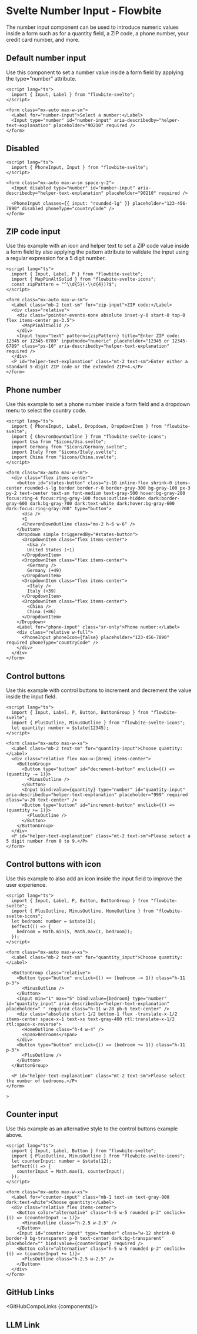 # Svelte Number Input - Flowbite


The number input component can be used to introduce numeric values inside a form such as for a quantity field, a ZIP code, a phone number, your credit card number, and more.

## Default number input

Use this component to set a number value inside a form field by applying the type="number" attribute.

```svelte
<script lang="ts">
  import { Input, Label } from "flowbite-svelte";
</script>

<form class="mx-auto max-w-sm">
  <Label for="number-input">Select a number:</Label>
  <Input type="number" id="number-input" aria-describedby="helper-text-explanation" placeholder="90210" required />
</form>
```

## Disabled

```svelte
<script lang="ts">
  import { PhoneInput, Input } from "flowbite-svelte";
</script>

<form class="mx-auto max-w-sm space-y-2">
  <Input disabled type="number" id="number-input" aria-describedby="helper-text-explanation" placeholder="90210" required />

  <PhoneInput classes={{ input: "rounded-lg" }} placeholder="123-456-7890" disabled phoneType="countryCode" />
</form>
```

## ZIP code input

Use this example with an icon and helper text to set a ZIP code value inside a form field by also applying the pattern attribute to validate the input using a regular expression for a 5 digit number.

```svelte
<script lang="ts">
  import { Input, Label, P } from "flowbite-svelte";
  import { MapPinAltSolid } from "flowbite-svelte-icons";
  const zipPattern = "^\\d{5}(-\\d{4})?$";
</script>

<form class="mx-auto max-w-sm">
  <Label class="mb-2 text-sm" for="zip-input">ZIP code:</Label>
  <div class="relative">
    <div class="pointer-events-none absolute inset-y-0 start-0 top-0 flex items-center ps-3.5">
      <MapPinAltSolid />
    </div>
    <Input type="text" pattern={zipPattern} title="Enter ZIP code: 12345 or 12345-6789" inputmode="numeric" placeholder="12345 or 12345-6789" class="ps-10" aria-describedby="helper-text-explanation" required />
  </div>
  <P id="helper-text-explanation" class="mt-2 text-sm">Enter either a standard 5-digit ZIP code or the extended ZIP+4.</P>
</form>
```

## Phone number

Use this example to set a phone number inside a form field and a dropdown menu to select the country code.

```svelte
<script lang="ts">
  import { PhoneInput, Label, Dropdown, DropdownItem } from "flowbite-svelte";
  import { ChevronDownOutline } from "flowbite-svelte-icons";
  import Usa from "$icons/Usa.svelte";
  import Germany from "$icons/Germany.svelte";
  import Italy from "$icons/Italy.svelte";
  import China from "$icons/China.svelte";
</script>

<form class="mx-auto max-w-sm">
  <div class="flex items-center">
    <button id="states-button" class="z-10 inline-flex shrink-0 items-center rounded-s-lg border border-r-0 border-gray-300 bg-gray-100 px-3 py-2 text-center text-sm font-medium text-gray-500 hover:bg-gray-200 focus:ring-4 focus:ring-gray-100 focus:outline-hidden dark:border-gray-600 dark:bg-gray-700 dark:text-white dark:hover:bg-gray-600 dark:focus:ring-gray-700" type="button">
      <Usa />
      +1
      <ChevronDownOutline class="ms-2 h-6 w-6" />
    </button>
    <Dropdown simple triggeredBy="#states-button">
      <DropdownItem class="flex items-center">
        <Usa />
        United States (+1)
      </DropdownItem>
      <DropdownItem class="flex items-center">
        <Germany />
        Germany (+49)
      </DropdownItem>
      <DropdownItem class="flex items-center">
        <Italy />
        Italy (+39)
      </DropdownItem>
      <DropdownItem class="flex items-center">
        <China />
        China (+86)
      </DropdownItem>
    </Dropdown>
    <Label for="phone-input" class="sr-only">Phone number:</Label>
    <div class="relative w-full">
      <PhoneInput phoneIcon={false} placeholder="123-456-7890" required phoneType="countryCode" />
    </div>
  </div>
</form>
```

## Control buttons

Use this example with control buttons to increment and decrement the value inside the input field.

```svelte
<script lang="ts">
  import { Input, Label, P, Button, ButtonGroup } from "flowbite-svelte";
  import { PlusOutline, MinusOutline } from "flowbite-svelte-icons";
  let quantity: number = $state(12345);
</script>

<form class="mx-auto max-w-xs">
  <Label class="mb-2 text-sm" for="quantity-input">Choose quantity:</Label>
  <div class="relative flex max-w-[8rem] items-center">
    <ButtonGroup>
      <Button type="button" id="decrement-button" onclick={() => (quantity -= 1)}>
        <MinusOutline />
      </Button>
      <Input bind:value={quantity} type="number" id="quantity-input" aria-describedby="helper-text-explanation" placeholder="999" required class="w-20 text-center" />
      <Button type="button" id="increment-button" onclick={() => (quantity += 1)}>
        <PlusOutline />
      </Button>
    </ButtonGroup>
  </div>
  <P id="helper-text-explanation" class="mt-2 text-sm">Please select a 5 digit number from 0 to 9.</P>
</form>
```

## Control buttons with icon

Use this example to also add an icon inside the input field to improve the user experience.

```svelte
<script lang="ts">
  import { Input, Label, P, Button, ButtonGroup } from "flowbite-svelte";
  import { PlusOutline, MinusOutline, HomeOutline } from "flowbite-svelte-icons";
  let bedroom: number = $state(3);
  $effect(() => {
    bedroom = Math.min(5, Math.max(1, bedroom));
  });
</script>

<form class="mx-auto max-w-xs">
  <Label class="mb-2 text-sm" for="quantity_input">Choose quantity:</Label>

  <ButtonGroup class="relative">
    <Button type="button" onclick={() => (bedroom -= 1)} class="h-11 p-3">
      <MinusOutline />
    </Button>
    <Input min="1" max="5" bind:value={bedroom} type="number" id="quantity_input" aria-describedby="helper-text-explanation" placeholder=" " required class="h-11 w-28 pb-6 text-center" />
    <div class="absolute start-1/2 bottom-1 flex -translate-x-1/2 items-center space-x-1 text-xs text-gray-400 rtl:translate-x-1/2 rtl:space-x-reverse">
      <HomeOutline class="h-4 w-4" />
      <span>Bedrooms</span>
    </div>
    <Button type="button" onclick={() => (bedroom += 1)} class="h-11 p-3">
      <PlusOutline />
    </Button>
  </ButtonGroup>

  <P id="helper-text-explanation" class="mt-2 text-sm">Please select the number of bedrooms.</P>
</form>

>
```

## Counter input

Use this example as an alternative style to the control buttons example above.

```svelte
<script lang="ts">
  import { Input, Label, Button } from "flowbite-svelte";
  import { PlusOutline, MinusOutline } from "flowbite-svelte-icons";
  let counterInput: number = $state(12);
  $effect(() => {
    counterInput = Math.max(1, counterInput);
  });
</script>

<form class="mx-auto max-w-xs">
  <Label for="counter-input" class="mb-1 text-sm text-gray-900 dark:text-white">Choose quantity:</Label>
  <div class="relative flex items-center">
    <Button color="alternative" class="h-5 w-5 rounded p-2" onclick={() => (counterInput -= 1)}>
      <MinusOutline class="h-2.5 w-2.5" />
    </Button>
    <Input id="counter-input" type="number" class="w-12 shrink-0 border-0 bg-transparent p-0 text-center dark:bg-transparent" placeholder="" bind:value={counterInput} required />
    <Button color="alternative" class="h-5 w-5 rounded p-2" onclick={() => (counterInput += 1)}>
      <PlusOutline class="h-2.5 w-2.5" />
    </Button>
  </div>
</form>
```

## GitHub Links

<GitHubCompoLinks {components}/>

## LLM Link

<LlmLink />